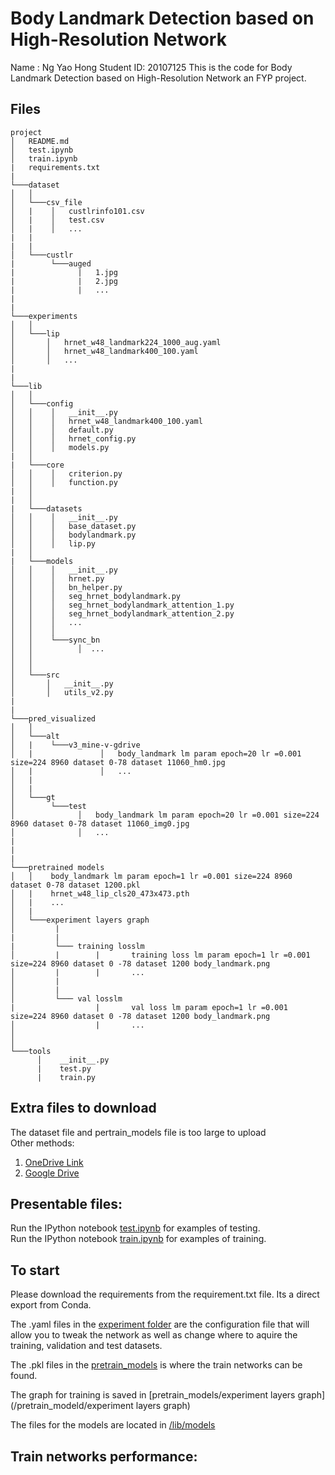 # Body Landmark Detection based on High-Resolution Network  
Name      : Ng Yao Hong
Student ID: 20107125
This is the code for Body Landmark Detection based on High-Resolution Network an FYP project.

## Files
```
project
│   README.md
│   test.ipynb  
│   train.ipynb
|   requirements.txt
|
└───dataset
│   │
│   └───csv_file
│   |    │   custlrinfo101.csv
│   |    │   test.csv
│   |    │   ...
|   |
|   |
│   └───custlr
|        └───auged
|              |   1.jpg
|              |   2.jpg
|              |   ...
|
|
└───experiments
│   │
│   └───lip
│       │   hrnet_w48_landmark224_1000_aug.yaml
│       │   hrnet_w48_landmark400_100.yaml
│       │   ...
|
|
└───lib
│   │
│   └───config
│   │    │   __init__.py
│   │    │   hrnet_w48_landmark400_100.yaml
│   │    │   default.py
│   │    │   hrnet_config.py
│   │    │   models.py
|   │
|   └───core
│   │    │   criterion.py
│   │    │   function.py
|   │
|   │
|   └───datasets
│   │    │   __init__.py
│   │    │   base_dataset.py
│   │    │   bodylandmark.py
│   │    │   lip.py
|   │
|   └───models
│   │    │   __init__.py
│   │    │   hrnet.py
│   │    │   bn_helper.py
│   │    │   seg_hrnet_bodylandmark.py
│   │    │   seg_hrnet_bodylandmark_attention_1.py
│   │    │   seg_hrnet_bodylandmark_attention_2.py
│   │    │   ...
│   │    │   
│   │    └───sync_bn
│   │          │  ...
│   │         
│   │
│   └───src
│       │   __init__.py
│       │   utils_v2.py
|
|
└───pred_visualized
│   │
│   └───alt
│   |    └───v3_mine-v-gdrive
│   |               │   body_landmark lm param epoch=20 lr =0.001 size=224 8960 dataset 0-78 dataset 11060_hm0.jpg
│   |               │   ...
│   |    
│   |    
│   └───gt
│        └───test
│              │   body_landmark lm param epoch=20 lr =0.001 size=224 8960 dataset 0-78 dataset 11060_img0.jpg
│              │   ...
|
|
|
└───pretrained models
│   │    body_landmark lm param epoch=1 lr =0.001 size=224 8960 dataset 0-78 dataset 1200.pkl
│   |    hrnet_w48_lip_cls20_473x473.pth
│   |    ...
│   |    
│   └───experiment layers graph
│         |
|         |
|         └─── training losslm
│         |        |       training loss lm param epoch=1 lr =0.001 size=224 8960 dataset 0 -78 dataset 1200 body_landmark.png
│         |        |       ...
│         |
│         |
│         └─── val losslm
|                  |       val loss lm param epoch=1 lr =0.001 size=224 8960 dataset 0 -78 dataset 1200 body_landmark.png
│                  |       ...
│
│
└───tools
      │    __init__.py
      |    test.py
      |    train.py

```
## Extra files to download
The dataset file and pertrain_models file is too large to upload <br>
Other methods: <br>
1. [OneDrive Link]() <br>
2. [Google Drive](https://drive.google.com/drive/folders/1kURjA7hOH-pKAyxkSYEb33Ar8DvImS1o?usp=sharing)


## Presentable files:

Run the IPython notebook [test.ipynb](test.ipynb) for examples of testing. <br>
Run the IPython notebook [train.ipynb](train.ipynb) for examples of training.

## To start 
Please download the requirements from the requirement.txt file. Its a direct export from Conda. <br>

The .yaml files in the [experiment folder](/experiment) are the configuration file that will allow you to tweak the network as well as change where to aquire the training, validation and test datasets. <br>

The .pkl files in the [pretrain_models](/pretrain_modeld) is where the train networks can be found. <br>

The graph for training is saved in [pretrain_models/experiment layers graph](/pretrain_modeld/experiment layers graph) <br>

The files for the models are located in [/lib/models](/lib/models) <br>


## Train networks performance:


